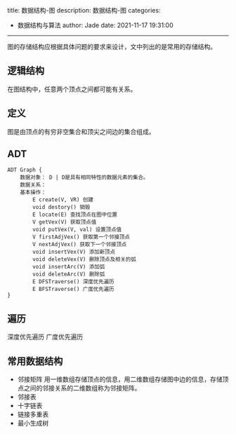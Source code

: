 title: 数据结构-图
description: 数据结构-图
categories:
  - 数据结构与算法
author: Jade
date: 2021-11-17 19:31:00
---

图的存储结构应根据具体问题的要求来设计，文中列出的是常用的存储结构。

## 逻辑结构
在图结构中，任意两个顶点之间都可能有关系。

## 定义
图是由顶点的有穷非空集合和顶尖之间边的集合组成。

## ADT
```
ADT Graph {
    数据对象： D | D是具有相同特性的数据元素的集合。
    数据关系：
    基本操作：
        E create(V, VR) 创建
        void destory() 销毁
        E locate(E) 查找顶点在图中位置
        V getVex(V) 获取顶点值
        void putVex(V, val) 设置顶点值
        V firstAdjVex() 获取第一个邻接顶点
        V nextAdjVex() 获取下一个邻接顶点
        void insertVex(V) 添加新顶点
        void deleteVex(V) 删除顶点及相关的弧
        void insertArc(V) 添加弧
        void deleteArc(V) 删除弧
        E DFSTraverse() 深度优先遍历
        E BFSTraverse() 广度优先遍历
}
```

## 遍历
深度优先遍历
广度优先遍历

## 常用数据结构
- 邻接矩阵
用一维数组存储顶点的信息，用二维数组存储图中边的信息，存储顶点之间的邻接关系的二维数组称为邻接矩阵。
- 邻接表
- 十字链表
- 链接多重表
- 最小生成树